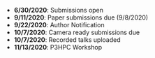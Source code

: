 - **6/30/2020**: Submissions open
- **9/11/2020**: Paper submissions due (9/8/2020)
- **9/22/2020**: Author Notification
- **10/7/2020**: Camera ready submissions due
- **10/7/2020**: Recorded talks uploaded
- **11/13/2020**: P3HPC Workshop

